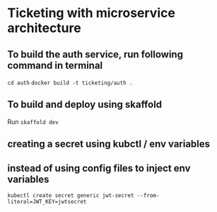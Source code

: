 # Ticketing with microservice architecture

## To build the auth service, run following command in terminal
`cd auth`
`docker build -t ticketing/auth .`

## To build and deploy using skaffold
Run `skaffold dev`

## creating a secret using kubctl / env variables
## instead of using config files to inject env variables
`kubectl create secret generic jwt-secret --from-literal=JWT_KEY=jwtsecret`
